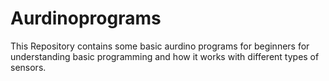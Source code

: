 # Aurdinoprograms
This Repository contains some basic aurdino programs for beginners for understanding basic programming and how it works with different types of sensors.
